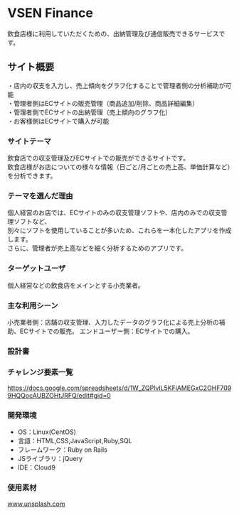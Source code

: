 # VSEN Finance
飲食店様に利用していただくための、出納管理及び通信販売できるサービスです。

## サイト概要
・店内の収支を入力し、売上傾向をグラフ化することで管理者側の分析補助が可能<br>
・管理者側はECサイトの販売管理（商品追加/削除、商品詳細編集）<br>
・管理者側でECサイトの出納管理（売上傾向のグラフ化）<br>
・お客様側はECサイトで購入が可能

### サイトテーマ
飲食店での収支管理及びECサイトでの販売ができるサイトです。<br>
飲食店様がお店についての様々な情報（日ごと/月ごとの売上高、単価計算など）を分析できます。

### テーマを選んだ理由
個人経営のお店では、ECサイトのみの収支管理ソフトや、店内のみでの収支管理ソフトなど、<br>
別々にソフトを使用していることが多いため、これらを一本化したアプリを作成します。<br>
さらに、管理者が売上高などを細く分析するためのアプリです。

### ターゲットユーザ
個人経営などの飲食店をメインとする小売業者。

### 主な利用シーン
小売業者側：店舗の収支管理、入力したデータのグラフ化による売上分析の補助、ECサイトでの販売。
エンドユーザー側：ECサイトでの購入。

### 設計書


### チャレンジ要素一覧
https://docs.google.com/spreadsheets/d/1W_ZQPlvlL5KFiAMEGxC2OHF7099HQQocAUBZOHtJRFQ/edit#gid=0

### 開発環境
- OS：Linux(CentOS)
- 言語：HTML,CSS,JavaScript,Ruby,SQL
- フレームワーク：Ruby on Rails
- JSライブラリ：jQuery
- IDE：Cloud9

### 使用素材
www.unsplash.com